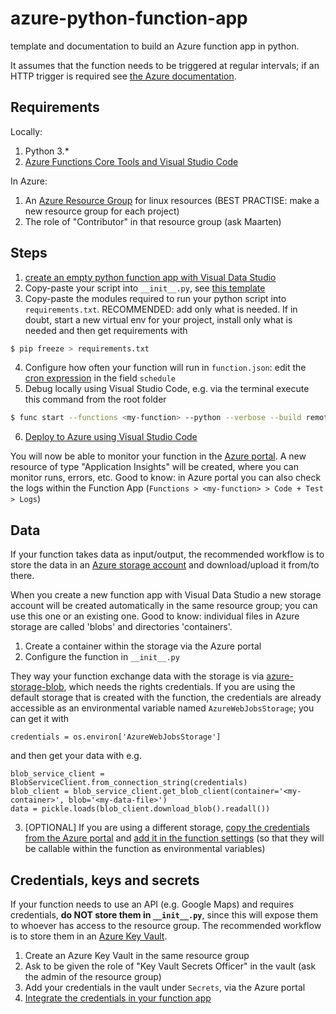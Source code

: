 # azure-python-function-app
template and documentation to build an Azure function app in python.

It assumes that the function needs to be triggered at regular intervals; if an HTTP trigger is required see [the Azure documentation](https://docs.microsoft.com/en-us/azure/azure-functions/functions-reference-python#http-trigger-and-bindings).

## Requirements
Locally:
1. Python 3.*
2. [Azure Functions Core Tools and Visual Studio Code](https://docs.microsoft.com/en-us/azure/developer/python/tutorial-vs-code-serverless-python-01#configure-your-environment)

In Azure:
1. An [Azure Resource Group](https://docs.microsoft.com/en-us/azure/azure-resource-manager/management/overview) for linux resources (BEST PRACTISE: make a new resource group for each project)
2. The role of "Contributor" in that resource group (ask Maarten)

## Steps
1. [create an empty python function app with Visual Data Studio](https://docs.microsoft.com/en-us/azure/developer/python/tutorial-vs-code-serverless-python-02)
2. Copy-paste your script into `__init__.py`, see [this template](https://github.com/jmargutt/azure-python-function-app/blob/main/my-function/__init__.py)
3. Copy-paste the modules required to run your python script into `requirements.txt`. RECOMMENDED: add only what is needed. If in doubt, start a new virtual env for your project, install only what is needed and then get requirements with
```sh 
$ pip freeze > requirements.txt
```
4. Configure how often your function will run in `function.json`: edit the [cron expression](https://crontab.guru/) in the field `schedule`
5. Debug locally using Visual Studio Code, e.g. via the terminal execute this command from the root folder
```sh 
$ func start --functions <my-function> --python --verbose --build remote
```
6. [Deploy to Azure using Visual Studio Code](https://docs.microsoft.com/en-us/azure/developer/python/tutorial-vs-code-serverless-python-05)

You will now be able to monitor your function in the [Azure portal](https://portal.azure.com/). A new resource of type "Application Insights" will be created, where you can monitor runs, errors, etc. Good to know: in Azure portal you can also check the logs within the Function App (`Functions > <my-function> > Code + Test > Logs`)

## Data
If your function takes data as input/output, the recommended workflow is to store the data in an [Azure storage account](https://docs.microsoft.com/en-us/azure/storage/common/storage-account-overview) and download/upload it from/to there.

When you create a new function app with Visual Data Studio a new storage account will be created automatically in the same resource group; you can use this one or an existing one. Good to know: individual files in Azure storage are called 'blobs' and directories 'containers'.
1. Create a container within the storage via the Azure portal
2. Configure the function in `__init__.py`

They way your function exchange data with the storage is via [azure-storage-blob](https://pypi.org/project/azure-storage-blob/), which needs the rights credentials. If you are using the default storage that is created with the function, the credentials are already accessible as an environmental variable named `AzureWebJobsStorage`; you can get it with
```
credentials = os.environ['AzureWebJobsStorage']
```
and then get your data with e.g.
```
blob_service_client = BlobServiceClient.from_connection_string(credentials)
blob_client = blob_service_client.get_blob_client(container='<my-container>', blob='<my-data-file>')
data = pickle.loads(blob_client.download_blob().readall())
```
3. [OPTIONAL] If you are using a different storage, [copy the credentials from the Azure portal](https://docs.microsoft.com/en-us/azure/storage/blobs/storage-quickstart-blobs-python#copy-your-credentials-from-the-azure-portal) and [add it in the function settings](https://docs.microsoft.com/en-us/azure/azure-functions/functions-how-to-use-azure-function-app-settings#settings) (so that they will be callable within the function as environmental variables)

## Credentials, keys and secrets
If your function needs to use an API (e.g. Google Maps) and requires credentials, **do NOT store them in `__init__.py`**, since this will expose them to whoever has access to the resource group. The recommended workflow is to store them in an [Azure Key Vault](https://docs.microsoft.com/en-us/azure/key-vault/general/overview).
1. Create an Azure Key Vault in the same resource group
2. Ask to be given the role of "Key Vault Secrets Officer" in the vault (ask the admin of the resource group)
3. Add your credentials in the vault under `Secrets`, via the Azure portal
4. [Integrate the credentials in your function app](https://daniel-krzyczkowski.github.io/Integrate-Key-Vault-Secrets-With-Azure-Functions/)
